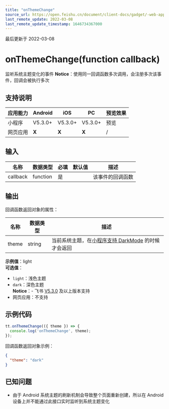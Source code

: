 ```yaml
---
title: "onThemeChange"
source_url: https://open.feishu.cn/document/client-docs/gadget/-web-app-api/interface/darkmode/onthemechange
last_remote_update: 2022-03-08
last_remote_update_timestamp: 1646734367000
---
```

最后更新于 2022-03-08

# onThemeChange(function callback)

监听系统主题变化的事件
**Notice**：使用同一回调函数多次调用，会注册多次该事件，回调会被执行多次

## 支持说明

应用能力 | Android | iOS | PC | 预览效果
--- | --- | --- | --- | ---
小程序 | V5.3.0+ | V5.3.0+ | V5.3.0+ | 预览
网页应用 | **X** | **X** | **X** | /

## 输入

名称 | 数据类型 | 必填 | 默认值 | 描述
--- | --- | --- | --- | ---
callback | function | 是 |  | 该事件的回调函数

## 输出
回调函数返回对象的属性：

名称 | 数据类型 | 描述
--- | --- | ---
theme | string | 当前系统主题，在[小程序支持 DarkMode](https://open.feishu.cn/document/uYjL24iN/uQTM5UjL0ETO14CNxkTN/darkmode) 的时候才会返回  
**示例值**：light  
**可选值**：  
- `light`：浅色主题  
- `dark`：深色主题  
**Notice**：- 飞书 [V5.3.0](https://open.feishu.cn/document/uYjL24iN/uAjMuAjMuAjM/version-compatibility) 及以上版本支持  
- 网页应用：不支持

## 示例代码

```js
tt.onThemeChange(({ theme }) => {
  console.log('onThemeChange', theme);
});
```

回调函数返回对象示例：
```json
{
  "theme": "dark"
}
```

## 已知问题

- 由于 Android 系统主题的刷新机制会导致整个页面重新创建，所以在 Android 设备上并不能通过此接口实时监听到系统主题变化
